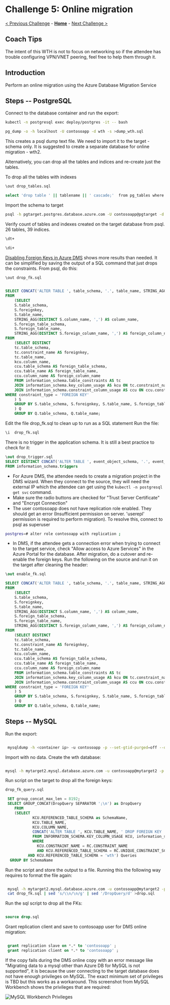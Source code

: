 # Challenge 5: Online migration

[< Previous Challenge](./04-offline-cutover-validation.md) - **[Home](./README.md)** - [Next Challenge >](./06-online-cutover-validation.md)

## Coach Tips

The intent of this WTH is not to focus on networking so if the attendee has trouble configuring VPN/VNET peering, feel free to help them through it. 

## Introduction

Perform an online migration using the Azure Database Migration Service

## Steps -- PostgreSQL

Connect to the database container and run the export:

```bash
kubectl -n postgresql exec deploy/postgres -it -- bash

pg_dump -o -h localhost -U contosoapp -d wth -s >dump_wth.sql
```

This creates a psql dump text file. We need to import it to the target - schema only. It is suggested to create a separate database for online migration - wth2. 

Alternatively, you can drop all the tables and indices and re-create just the tables.

To drop all the tables with indexes

```bash
\out drop_tables.sql

select 'drop table ' || tablename || ' cascade;'  from pg_tables where tableowner = 'contosoapp' and schemaname = 'public' ;
```


Import the schema to target

```bash
psql -h pgtarget.postgres.database.azure.com -U contosoapp@pgtarget -d wth < dump_wth.sql
```

Verify count of tables and indexes created on the target database from psql. 26 tables, 39 indices.

```bash
\dt+

\di+

```

[Disabling Foreign Keys in Azure DMS](https://docs.microsoft.com/en-us/azure/dms/tutorial-postgresql-azure-postgresql-online-portal) shows more results than needed. It can be simplified by saving the output of a SQL command that just drops the constraints. From psql, do this:

```bash
\out drop_fk.sql
```

```sql

SELECT CONCAT('ALTER TABLE ', table_schema, '.', table_name, STRING_AGG(DISTINCT CONCAT(' DROP CONSTRAINT ', foreignkey), ','), ';') as DropQuery
FROM
    (SELECT
    S.table_schema,
    S.foreignkey,
    S.table_name,
    STRING_AGG(DISTINCT S.column_name, ',') AS column_name,
    S.foreign_table_schema,
    S.foreign_table_name,
    STRING_AGG(DISTINCT S.foreign_column_name, ',') AS foreign_column_name
FROM
    (SELECT DISTINCT
    tc.table_schema,
    tc.constraint_name AS foreignkey,
    tc.table_name,
    kcu.column_name,
    ccu.table_schema AS foreign_table_schema,
    ccu.table_name AS foreign_table_name,
    ccu.column_name AS foreign_column_name
    FROM information_schema.table_constraints AS tc
    JOIN information_schema.key_column_usage AS kcu ON tc.constraint_name = kcu.constraint_name AND tc.table_schema = kcu.table_schema
    JOIN information_schema.constraint_column_usage AS ccu ON ccu.constraint_name = tc.constraint_name AND ccu.table_schema = tc.table_schema
WHERE constraint_type = 'FOREIGN KEY'
    ) S
    GROUP BY S.table_schema, S.foreignkey, S.table_name, S.foreign_table_schema, S.foreign_table_name
    ) Q
    GROUP BY Q.table_schema, Q.table_name;

```

Edit the file drop_fk.sql to clean up to run as a SQL statement
Run the file:

```bash
\i  drop_fk.sql
```

There is no trigger in the application schema. It is still a best practice to check for it:

```sql
\out drop_trigger.sql
SELECT DISTINCT CONCAT('ALTER TABLE ', event_object_schema, '.', event_object_table, ' DISABLE TRIGGER ', trigger_name, ';')
FROM information_schema.triggers
```

* For Azure DMS, the attendee needs to create a migration project in the DMS wizard. When they connect to the source, they will need the external IP which the attendee can get using the `kubectl -n postgresql get svc` command. 
* Make sure the radio buttons are checked for "Trust Server Certificate" and "Encrypt Connection"
* The user contosoapp does not have replication role enabled. They should get an error (Insufficient permission on server. 'userepl' permission is required to perform migration). To resolve this, connect to psql as superuser

```bash 
postgres=# alter role contosoapp with replication ;
```

* In DMS, if the attendee gets a connection error when trying to connect to the target service, check "Allow access to Azure Services" in the Azure Portal for the database. After migration, do a cutover and re-enable the foreign keys. Run the following on the source and run it on the target after cleaning the header:

```sql
\out enable_fk.sql

SELECT CONCAT('ALTER TABLE ', table_schema, '.', table_name, STRING_AGG(DISTINCT CONCAT(' ADD CONSTRAINT ', foreignkey, ' FOREIGN KEY (', column_name, ')', ' REFERENCES ', foreign_table_schema, '.', foreign_table_name, '(', foreign_column_name, ')' ), ','), ';') as AddQuery
FROM
    (SELECT
    S.table_schema,
    S.foreignkey,
    S.table_name,
    STRING_AGG(DISTINCT S.column_name, ',') AS column_name,
    S.foreign_table_schema,
    S.foreign_table_name,
    STRING_AGG(DISTINCT S.foreign_column_name, ',') AS foreign_column_name
FROM
    (SELECT DISTINCT
    tc.table_schema,
    tc.constraint_name AS foreignkey,
    tc.table_name,
    kcu.column_name,
    ccu.table_schema AS foreign_table_schema,
    ccu.table_name AS foreign_table_name,
    ccu.column_name AS foreign_column_name
    FROM information_schema.table_constraints AS tc
    JOIN information_schema.key_column_usage AS kcu ON tc.constraint_name = kcu.constraint_name AND tc.table_schema = kcu.table_schema
    JOIN information_schema.constraint_column_usage AS ccu ON ccu.constraint_name = tc.constraint_name AND ccu.table_schema = tc.table_schema
WHERE constraint_type = 'FOREIGN KEY'
    ) S
    GROUP BY S.table_schema, S.foreignkey, S.table_name, S.foreign_table_schema, S.foreign_table_name
    ) Q
    GROUP BY Q.table_schema, Q.table_name;
```


## Steps -- MySQL

Run the export:

```bash

 mysqldump -h <container ip> -u contosoapp -p --set-gtid-purged=off --databases wth --no-data  --skip-column-statistics >dump_nodata.sql

```

Import with no data. Create the wth database:

```bash

mysql -h mytarget2.mysql.database.azure.com -u contosoapp@mytarget2 -p wth <dump_nodata.sql

```

Run script on the target to drop all the foreign keys:

```bash
drop_fk_query.sql
```

```sql
 SET group_concat_max_len = 8192;
 SELECT GROUP_CONCAT(DropQuery SEPARATOR ';\n') as DropQuery
    FROM
    (SELECT
            KCU.REFERENCED_TABLE_SCHEMA as SchemaName,
            KCU.TABLE_NAME,
            KCU.COLUMN_NAME,
            CONCAT('ALTER TABLE ', KCU.TABLE_NAME, ' DROP FOREIGN KEY ', KCU.CONSTRAINT_NAME) AS DropQuery
            FROM INFORMATION_SCHEMA.KEY_COLUMN_USAGE KCU, information_schema.REFERENTIAL_CONSTRAINTS RC
            WHERE
              KCU.CONSTRAINT_NAME = RC.CONSTRAINT_NAME
              AND KCU.REFERENCED_TABLE_SCHEMA = RC.UNIQUE_CONSTRAINT_SCHEMA
          AND KCU.REFERENCED_TABLE_SCHEMA = 'wth') Queries
  GROUP BY SchemaName

```

  Run the script and store the output to a file. Running this the following way requires to format the file again:

```bash

 mysql -h mytarget2.mysql.database.azure.com -u contosoapp@mytarget2 -pOCPHack8 wth <drop_fk_query.sql >drop_fk.sql
 cat drop_fk.sql | sed 's/\\n/\n/g' | sed '/DropQuery/d' >drop.sql

 ```
 Run the sql script to drop all the FKs:

 ```sql

 source drop.sql

 ```

 Grant replication client and save to contosoapp user for DMS online migration:

 ```sql

  grant replication slave on *.* to 'contosoapp' ;
  grant replication client on *.* to 'contosoapp' ;

 ```

 If the copy fails during the DMS online copy with an error message like "Migrating data to a mysql other than Azure DB for MySQL is not supported", it is because the user connecting to the target database does not have enough privileges on MySQL. The exact minimum set of privileges is TBD but this works as a workaround. This screenshot from MySQL Workbench shows the privileges that are required:
 
 ![MySQL Workbench Privileges](./workbench.png)

